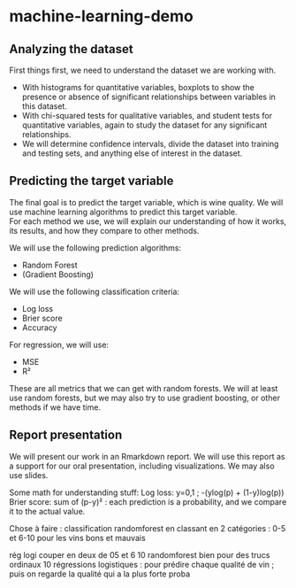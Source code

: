 # machine-learning-demo

## Analyzing the dataset

First things first, we need to understand the dataset we are working with.

- With histograms for quantitative variables, boxplots to show the presence or absence of significant relationships between variables in this dataset.
- With chi-squared tests for qualitative variables, and student tests for quantitative variables, again to study the dataset for any significant relationships.
- We will determine confidence intervals, divide the dataset into training and testing sets, and anything else of interest in the dataset.

## Predicting the target variable

The final goal is to predict the target variable, which is wine quality. We will use machine learning algorithms to predict this target variable.  
For each method we use, we will explain our understanding of how it works, its results, and how they compare to other methods.

We will use the following prediction algorithms:

- Random Forest
- (Gradient Boosting)

We will use the following classification criteria:

- Log loss
- Brier score
- Accuracy

For regression, we will use:

- MSE
- R²

These are all metrics that we can get with random forests. We will at least use random forests, but we may also try to use gradient boosting, or other methods if we have time.

## Report presentation

We will present our work in an Rmarkdown report. We will use this report as a support for our oral presentation, including visualizations. We may also use slides.


Some math for understanding stuff:
Log loss: y=0,1 ; -(ylog(p) + (1-y)log(p))
Brier score: sum of (p-y)² : each prediction is a probability, and we compare it to the actual value.


Chose à faire : classification randomforest en classant en 2 catégories : 0-5 et 6-10 pour les vins bons et mauvais

rég logi
couper en deux de 05 et 6 10
randomforest bien pour des trucs ordinaux
10 régressions logistiques : pour prédire chaque qualité de vin ; puis on regarde la qualité qui a la plus forte proba
